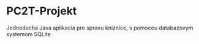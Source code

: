 # PC2T-Projekt

Jednoducha Java aplikacia pre spravu kniznice, s pomocou databazovym systemom SQLite
